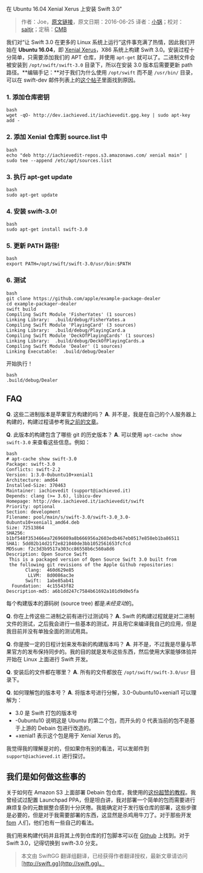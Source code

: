 在 Ubuntu 16.04 Xenial Xerus 上安装 Swift 3.0"

> 作者：Joe，[原文链接](http://dev.iachieved.it/iachievedit/swift-3-0-for-ubuntu-16-04-xenial-xerus/?utm_source=rss&utm_medium=rss)，原文日期：2016-06-25
> 译者：[小锅](http://www.swiftyper.com)；校对：[saitjr](http://www.saitjr.com)；定稿：[CMB](https://github.com/chenmingbiao)
  









我们对“让 Swift 3.0 在更多的 Linux 系统上运行”这件事充满了热情，因此我们开始在 **Ubuntu 16.04**，即 [Xenial Xerus](http://releases.ubuntu.com/16.04/)，X86 系统上构建 Swift 3.0。安装过程十分简单，只需要添加我们的 APT 仓库，并使用 `apt-get` 就可以了。二进制文件会被安装到 `/opt/swift/swift-3.0` 目录下，所以在安装 3.0 版本后需要更新 path 路径。**编辑手记：**对于我们为什么使用 `/opt/swift` 而不是 `/usr/bin/` 目录，可以在 swift-dev 邮件列表上的[这个帖子](https://lists.swift.org/pipermail/swift-dev/Week-of-Mon-20160425/001838.html)里面找到原因。

<!-- more -->

### 1. 添加仓库密钥

    bash
    wget -qO- http://dev.iachieved.it/iachievedit.gpg.key | sudo apt-key add -

### 2. 添加 Xenial 仓库到 source.list 中

    bash
    echo "deb http://iachievedit-repos.s3.amazonaws.com/ xenial main" | sudo tee --append /etc/apt/sources.list

### 3. 执行 apt-get update

    bash
    sudo apt-get update

### 4. 安装 swift-3.0!

    bash
    sudo apt-get install swift-3.0

### 5. 更新 PATH 路径!

    bash
    export PATH=/opt/swift/swift-3.0/usr/bin:$PATH

### 6. 测试

    bash
    git clone https://github.com/apple/example-package-dealer
    cd example-packager-dealer
    swift build
    Compiling Swift Module 'FisherYates' (1 sources)
    Linking Library:  .build/debug/FisherYates.a
    Compiling Swift Module 'PlayingCard' (3 sources)
    Linking Library:  .build/debug/PlayingCard.a
    Compiling Swift Module 'DeckOfPlayingCards' (1 sources)
    Linking Library:  .build/debug/DeckOfPlayingCards.a
    Compiling Swift Module 'Dealer' (1 sources)
    Linking Executable:  .build/debug/Dealer

开始执行！

    bash
    .build/debug/Dealer

## FAQ

**Q**. 这些二进制版本是苹果官方构建的吗？
**A**. 并不是，我是在自己的个人服务器上构建的，构建过程请参考我[之前的文章](http://dev.iachieved.it/iachievedit/keeping-up-with-open-source-swift/)。

**Q**. 此版本的构建包含了哪些 git 的历史版本？
**A**. 可以使用 `apt-cache show swift-3.0` 来查看这些信息。例如：

    bash
    # apt-cache show swift-3.0
    Package: swift-3.0
    Conflicts: swift-2.2
    Version: 1:3.0-0ubuntu10+xenial1
    Architecture: amd64
    Installed-Size: 370463
    Maintainer: iachievedit (support@iachieved.it)
    Depends: clang (>= 3.6), libicu-dev
    Homepage: http://dev.iachieved.it/iachievedit/swift
    Priority: optional
    Section: development
    Filename: pool/main/s/swift-3.0/swift-3.0_3.0-0ubuntu10+xenial1_amd64.deb
    Size: 72513864
    SHA256: b1bf548f353466ea72696089a8b666956a2603edb467eb0517e858eb1ba86511
    SHA1: 5dd02b14d21f2e821040de3bb1052561653fcfcd
    MD5sum: f2c3d3b9517a303cc86558b6c560a8d6
    Description: Open Source Swift
     This is a packaged version of Open Source Swift 3.0 built from
     the following git revisions of the Apple Github repositories:
           Clang:  460d629e85
            LLVM:  8d0086ac3e
           Swift:  1abe85ab41
      Foundation:  4c15543f82
    Description-md5: a6b1dd247c7584b61692a101d9d0e5fa

每个构建版本的源码树 (source tree) 都是*未经变动*的。

**Q**. 你在上传这些二进制之前有进行过测试吗？
**A**. Swift 的构建过程就是对二进制文件的测试，之后我会进行一些基本的测试，并且用它来编译我自己的应用，但是我目前并没有单独全面的测试用具。

**Q**. 你是按一定的日程计划来发布新的构建版本吗？
**A**. 并不是，不过我是尽量与苹果官方的发布保持同步的。我的目的就是发布这些东西，然后使用大家能够体验并开始在 Linux 上面进行 Swift 开发。

**Q**. 安装后的文件都在哪里？
**A**. 所有的文件都放在 `/opt/swift/swift-3.0/usr` 目录下。

**Q**. 如何理解包的版本号？
**A**. 将版本号进行分解，3.0-0ubuntu10+xenial1 可以理解为：

* 3.0 是 Swift 打包的版本号
* -0ubuntu10 说明这是 Ubuntu 的第二个包，而开头的 0 代表当前的包不是基于上游的 Debain 包进行改造的。
* +xenial1 表示这个包是用于 Xenial Xerus 的。

我觉得我的理解是对的，但如果你有别的看法，可以发邮件到 `support@iachieved.it` 进行探讨。

## 我们是如何做这些事的

关于如何在 Amazon S3 上面部署 Debain 包仓库，我使用的[这份超赞的教程](http://xn.pinkhamster.net/blog/tech/host-a-debian-repository-on-s3.html)。我曾经试过配置 Launchpad PPA，但是坦白讲，我对部署一个简单的包而需要进行麻烦复杂的元数据整合感到十分厌倦。我能确定对于发行版仓库的部署，这些步骤是必要的，但是对于我需要部署的东西，这显然是杀鸡用牛刀了。对于那些开发 [fpm](https://github.com/jordansissel/fpm) 人们，他们也有一些自己的看法。

我们用来构建代码并且将其上传到仓库的打包脚本可以在 [Github](https://github.com/iachievedit/package-swift) 上找到。对于 Swift 3.0，记得切换到 swift-3.0 分支。
> 本文由 SwiftGG 翻译组翻译，已经获得作者翻译授权，最新文章请访问 [http://swift.gg](http://swift.gg)。